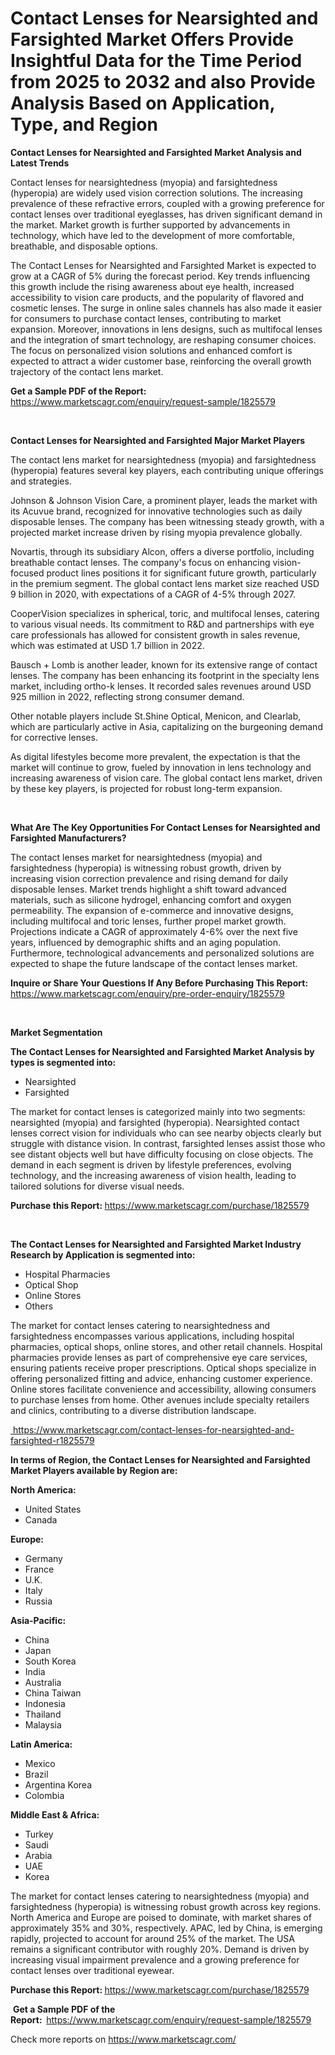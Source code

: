 <p><h1>Contact Lenses for Nearsighted and Farsighted Market Offers Provide Insightful Data for the Time Period from 2025 to 2032 and also Provide Analysis Based on Application, Type, and Region</h1></p><p><strong>Contact Lenses for Nearsighted and Farsighted Market Analysis and Latest Trends</strong></p>
<p><p>Contact lenses for nearsightedness (myopia) and farsightedness (hyperopia) are widely used vision correction solutions. The increasing prevalence of these refractive errors, coupled with a growing preference for contact lenses over traditional eyeglasses, has driven significant demand in the market. Market growth is further supported by advancements in technology, which have led to the development of more comfortable, breathable, and disposable options. </p><p>The Contact Lenses for Nearsighted and Farsighted Market is expected to grow at a CAGR of 5% during the forecast period. Key trends influencing this growth include the rising awareness about eye health, increased accessibility to vision care products, and the popularity of flavored and cosmetic lenses. The surge in online sales channels has also made it easier for consumers to purchase contact lenses, contributing to market expansion. Moreover, innovations in lens designs, such as multifocal lenses and the integration of smart technology, are reshaping consumer choices. The focus on personalized vision solutions and enhanced comfort is expected to attract a wider customer base, reinforcing the overall growth trajectory of the contact lens market.</p></p>
<p><strong>Get a Sample PDF of the Report:&nbsp;</strong> <a href="https://www.marketscagr.com/enquiry/request-sample/1825579?utm_campaign=3168&utm_medium=2&utm_source=Github&utm_content=ia&utm_term=04042025&utm_id=contact-lenses-for-nearsighted-and-farsighted">https://www.marketscagr.com/enquiry/request-sample/1825579</a></p>
<p>&nbsp;</p>
<p><strong>Contact Lenses for Nearsighted and Farsighted Major Market Players</strong></p>
<p><p>The contact lens market for nearsightedness (myopia) and farsightedness (hyperopia) features several key players, each contributing unique offerings and strategies. </p><p>Johnson & Johnson Vision Care, a prominent player, leads the market with its Acuvue brand, recognized for innovative technologies such as daily disposable lenses. The company has been witnessing steady growth, with a projected market increase driven by rising myopia prevalence globally.</p><p>Novartis, through its subsidiary Alcon, offers a diverse portfolio, including breathable contact lenses. The company's focus on enhancing vision-focused product lines positions it for significant future growth, particularly in the premium segment. The global contact lens market size reached USD 9 billion in 2020, with expectations of a CAGR of 4-5% through 2027.</p><p>CooperVision specializes in spherical, toric, and multifocal lenses, catering to various visual needs. Its commitment to R&D and partnerships with eye care professionals has allowed for consistent growth in sales revenue, which was estimated at USD 1.7 billion in 2022. </p><p>Bausch + Lomb is another leader, known for its extensive range of contact lenses. The company has been enhancing its footprint in the specialty lens market, including ortho-k lenses. It recorded sales revenues around USD 925 million in 2022, reflecting strong consumer demand.</p><p>Other notable players include St.Shine Optical, Menicon, and Clearlab, which are particularly active in Asia, capitalizing on the burgeoning demand for corrective lenses.</p><p>As digital lifestyles become more prevalent, the expectation is that the market will continue to grow, fueled by innovation in lens technology and increasing awareness of vision care. The global contact lens market, driven by these key players, is projected for robust long-term expansion.</p></p>
<p>&nbsp;</p>
<p><strong>What Are The Key Opportunities For Contact Lenses for Nearsighted and Farsighted Manufacturers?</strong></p>
<p><p>The contact lenses market for nearsightedness (myopia) and farsightedness (hyperopia) is witnessing robust growth, driven by increasing vision correction prevalence and rising demand for daily disposable lenses. Market trends highlight a shift toward advanced materials, such as silicone hydrogel, enhancing comfort and oxygen permeability. The expansion of e-commerce and innovative designs, including multifocal and toric lenses, further propel market growth. Projections indicate a CAGR of approximately 4-6% over the next five years, influenced by demographic shifts and an aging population. Furthermore, technological advancements and personalized solutions are expected to shape the future landscape of the contact lenses market.</p></p>
<p><strong>Inquire or Share Your Questions If Any Before Purchasing This Report:</strong> <a href="https://www.marketscagr.com/enquiry/pre-order-enquiry/1825579?utm_campaign=3168&utm_medium=2&utm_source=Github&utm_content=ia&utm_term=04042025&utm_id=contact-lenses-for-nearsighted-and-farsighted">https://www.marketscagr.com/enquiry/pre-order-enquiry/1825579</a></p>
<p>&nbsp;</p>
<p><strong>Market Segmentation</strong></p>
<p><strong>The Contact Lenses for Nearsighted and Farsighted Market Analysis by types is segmented into:</strong></p>
<p><ul><li>Nearsighted</li><li>Farsighted</li></ul></p>
<p><p>The market for contact lenses is categorized mainly into two segments: nearsighted (myopia) and farsighted (hyperopia). Nearsighted contact lenses correct vision for individuals who can see nearby objects clearly but struggle with distance vision. In contrast, farsighted lenses assist those who see distant objects well but have difficulty focusing on close objects. The demand in each segment is driven by lifestyle preferences, evolving technology, and the increasing awareness of vision health, leading to tailored solutions for diverse visual needs.</p></p>
<p><strong>Purchase this Report:&nbsp;</strong><a href="https://www.marketscagr.com/purchase/1825579?utm_campaign=3168&utm_medium=2&utm_source=Github&utm_content=ia&utm_term=04042025&utm_id=contact-lenses-for-nearsighted-and-farsighted">https://www.marketscagr.com/purchase/1825579</a></p>
<p>&nbsp;</p>
<p><strong>The Contact Lenses for Nearsighted and Farsighted Market Industry Research by Application is segmented into:</strong></p>
<p><ul><li>Hospital Pharmacies</li><li>Optical Shop</li><li>Online Stores</li><li>Others</li></ul></p>
<p><p>The market for contact lenses catering to nearsightedness and farsightedness encompasses various applications, including hospital pharmacies, optical shops, online stores, and other retail channels. Hospital pharmacies provide lenses as part of comprehensive eye care services, ensuring patients receive proper prescriptions. Optical shops specialize in offering personalized fitting and advice, enhancing customer experience. Online stores facilitate convenience and accessibility, allowing consumers to purchase lenses from home. Other avenues include specialty retailers and clinics, contributing to a diverse distribution landscape.</p></p>
<p><a href="https://www.marketscagr.com/contact-lenses-for-nearsighted-and-farsighted-r1825579?utm_campaign=3168&utm_medium=2&utm_source=Github&utm_content=ia&utm_term=04042025&utm_id=contact-lenses-for-nearsighted-and-farsighted">&nbsp;https://www.marketscagr.com/contact-lenses-for-nearsighted-and-farsighted-r1825579</a></p>
<p><strong>In terms of Region, the Contact Lenses for Nearsighted and Farsighted Market Players available by Region are:</strong></p>
<p>
    <p> <strong> North America: </strong>
        <ul>
            <li>United States</li>
            <li>Canada</li>
        </ul>
        </p> 
    <p> <strong> Europe: </strong>
        <ul>
            <li>Germany</li>
            <li>France</li>
            <li>U.K.</li>
            <li>Italy</li>
            <li>Russia</li>
        </ul>
        </p> 
    <p> <strong> Asia-Pacific: </strong>
        <ul>
            <li>China</li>
            <li>Japan</li>
            <li>South Korea</li>
            <li>India</li>
            <li>Australia</li>
            <li>China Taiwan</li>
            <li>Indonesia</li>
            <li>Thailand</li>
            <li>Malaysia</li>
        </ul>
        </p> 
    <p> <strong> Latin America: </strong>
        <ul>
            <li>Mexico</li>
            <li>Brazil</li>
            <li>Argentina Korea</li>
            <li>Colombia</li>
        </ul>
        </p> 
    <p> <strong> Middle East & Africa: </strong>
        <ul>
            <li>Turkey</li>
            <li>Saudi</li>
            <li>Arabia</li>
            <li>UAE</li>
            <li>Korea</li>
        </ul>
    </p>
    </p>
<p><p>The market for contact lenses catering to nearsightedness (myopia) and farsightedness (hyperopia) is witnessing robust growth across key regions. North America and Europe are poised to dominate, with market shares of approximately 35% and 30%, respectively. APAC, led by China, is emerging rapidly, projected to account for around 25% of the market. The USA remains a significant contributor with roughly 20%. Demand is driven by increasing visual impairment prevalence and a growing preference for contact lenses over traditional eyewear.</p></p>
<p><strong>Purchase this Report: </strong><a href="https://www.marketscagr.com/purchase/1825579?utm_campaign=3168&utm_medium=2&utm_source=Github&utm_content=ia&utm_term=04042025&utm_id=contact-lenses-for-nearsighted-and-farsighted">https://www.marketscagr.com/purchase/1825579</a></p>
<p>&nbsp;<strong>Get a Sample PDF of the Report:&nbsp;&nbsp;</strong><a href="https://www.marketscagr.com/enquiry/request-sample/1825579?utm_campaign=3168&utm_medium=2&utm_source=Github&utm_content=ia&utm_term=04042025&utm_id=contact-lenses-for-nearsighted-and-farsighted">https://www.marketscagr.com/enquiry/request-sample/1825579</a></p>
<p><strong></strong></p>
<p>Check more reports on <a href="https://www.marketscagr.com/?utm_campaign=3168&utm_medium=2&utm_source=Github&utm_content=ia&utm_term=04042025&utm_id=contact-lenses-for-nearsighted-and-farsighted">https://www.marketscagr.com/</a></p>